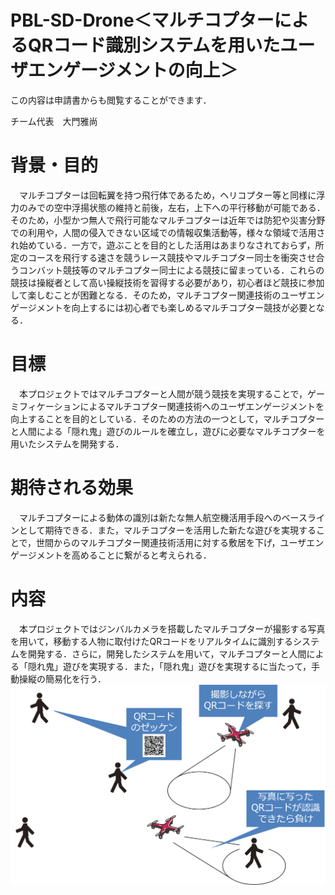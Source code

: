 # PBL-SD-Drone＜マルチコプターによるQRコード識別システムを用いたユーザエンゲージメントの向上＞
この内容は申請書からも閲覧することができます．

チーム代表　大門雅尚

# 背景・目的
　マルチコプターは回転翼を持つ飛行体であるため，ヘリコプター等と同様に浮力のみでの空中浮揚状態の維持と前後，左右，上下への平行移動が可能である．そのため，小型かつ無人で飛行可能なマルチコプターは近年では防犯や災害分野での利用や，人間の侵入できない区域での情報収集活動等，様々な領域で活用され始めている．一方で，遊ぶことを目的とした活用はあまりなされておらず，所定のコースを飛行する速さを競うレース競技やマルチコプター同士を衝突させ合うコンバット競技等のマルチコプター同士による競技に留まっている．これらの競技は操縦者として高い操縦技術を習得する必要があり，初心者ほど競技に参加して楽しむことが困難となる．そのため，マルチコプター関連技術のユーザエンゲージメントを向上するには初心者でも楽しめるマルチコプター競技が必要となる．

# 目標
　本プロジェクトではマルチコプターと人間が競う競技を実現することで，ゲーミフィケーションによるマルチコプター関連技術へのユーザエンゲージメントを向上することを目的としている．そのための方法の一つとして，マルチコプターと人間による「隠れ鬼」遊びのルールを確立し，遊びに必要なマルチコプターを用いたシステムを開発する．

# 期待される効果
　マルチコプターによる動体の識別は新たな無人航空機活用手段へのベースラインとして期待できる．また，マルチコプターを活用した新たな遊びを実現することで，世間からのマルチコプター関連技術活用に対する敷居を下げ，ユーザエンゲージメントを高めることに繋がると考えられる．

# 内容
　本プロジェクトではジンバルカメラを搭載したマルチコプターが撮影する写真を用いて，移動する人物に取付けたQRコードをリアルタイムに識別するシステムを開発する．さらに，開発したシステムを用いて，マルチコプターと人間による「隠れ鬼」遊びを実現する．また，「隠れ鬼」遊びを実現するに当たって，手動操縦の簡易化を行う．
![pbl-abst](fig.pbl-abst.png)
